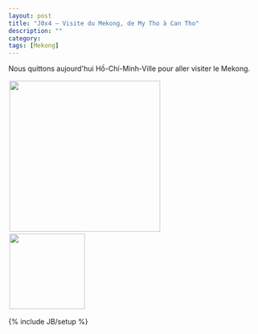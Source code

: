 ```yaml
---
layout: post
title: "J0x4 — Visite du Mekong, de My Tho à Can Tho"
description: ""
category:
tags: [Mekong]
---
```


Nous quittons aujourd'hui Hồ-Chí-Minh-Ville pour aller visiter le Mekong.

<a href="/images/20130412-.jpg"><img src="/images/20130412-_thumb.jpg" style="height:300px;float:left;margin:2px" title="" /></a>
<br style="clear:both"/>
<a href="/images/20130412-.jpg"><img src="/images/20130412-_thumb.jpg" style="height:150px;float:left;margin:2px" title="" /></a>
<br style="clear:both"/>

{% include JB/setup %}

